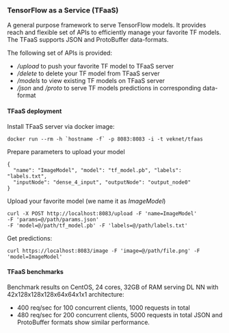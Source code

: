 ### TensorFlow as a Service (TFaaS)

A general purpose framework to serve TensorFlow models.
It provides reach and flexible set of APIs to efficiently manage your
favorite TF models. The TFaaS supports JSON and ProtoBuffer data-formats.

The following set of APIs is provided:
- */upload* to push your favorite TF model to TFaaS server
- */delete* to delete your TF model from TFaaS server
- */models* to view existing TF models on TFaaS server
- */json* and */proto* to serve TF models predictions in corresponding
  data-format

#### TFaaS deployment
Install TFaaS server via docker image:
```
docker run --rm -h `hostname -f` -p 8083:8083 -i -t veknet/tfaas
```

Prepare parameters to upload your model
```
{
  "name": "ImageModel", "model": "tf_model.pb", "labels": "labels.txt",
  "inputNode": "dense_4_input", "outputNode": "output_node0"
}
```
Upload your favorite model (we name it as *ImageModel*)
```
curl -X POST http://localhost:8083/upload -F 'name=ImageModel'
-F 'params=@/path/params.json'
-F 'model=@/path/tf_model.pb' -F 'labels=@/path/labels.txt'
```
Get predictions:
```
curl https://localhost:8083/image -F 'image=@/path/file.png' -F 'model=ImageModel'
```

#### TFaaS benchmarks
Benchmark results on CentOS, 24 cores, 32GB of RAM serving DL NN with
42x128x128x128x64x64x1x1 architecture:
- 400 req/sec for 100 concurrent clients, 1000 requests in total
- 480 req/sec for 200 concurrent clients, 5000 requests in total
JSON and ProtoBuffer formats show similar performance.
